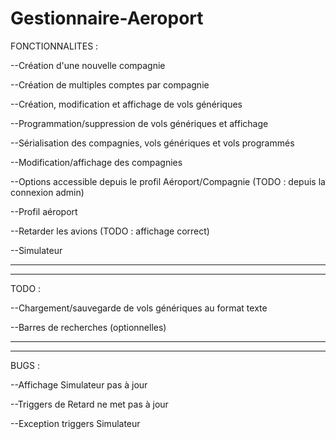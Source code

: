 # Gestionnaire-Aeroport

FONCTIONNALITES :

--Création d'une nouvelle compagnie

--Création de multiples comptes par compagnie

--Création, modification et affichage de vols génériques

--Programmation/suppression de vols génériques et affichage

--Sérialisation des compagnies, vols génériques et vols programmés

--Modification/affichage des compagnies

--Options accessible depuis le profil Aéroport/Compagnie (TODO : depuis la connexion admin)

--Profil aéroport

--Retarder les avions (TODO : affichage correct)

--Simulateur

_______________________________________________________
_______________________________________________________

TODO :

--Chargement/sauvegarde de vols génériques au format texte

--Barres de recherches (optionnelles)

______________________________________________________
______________________________________________________

BUGS :

--Affichage Simulateur pas à jour

--Triggers de Retard ne met pas à jour

--Exception triggers Simulateur
